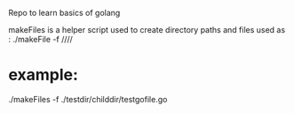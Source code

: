 Repo to learn basics of golang

makeFiles is a helper script used to create directory paths and files used as :
./makeFile -f /<path to create/>///<file to create/>

example:
=======
./makeFiles -f ./testdir/childdir/testgofile.go

